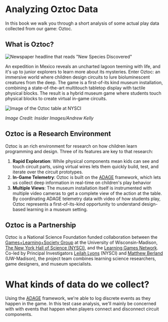 # Analyzing Oztoc Data

In this book we walk you through a short analysis of some actual play data collected from our game: Oztoc.

What is Oztoc?
--------------

![Newspaper headline that reads "New Species Discovered"](../assets/NewSpeciesDiscovered.jpg)

An expedition in Mexico reveals an uncharted lagoon teeming with life, and it's up to junior explorers to learn more about its mysteries. Enter Oztoc: an immersive world where children design circuits to lure bioluminescent creatures from the deep. The game is a first-of-its kind museum installation, combining a state-of-the-art multitouch tabletop display with tactile physical blocks. The result is a hybrid museum game where students touch physical blocks to create virtual in-game circuits.

![Image of the Oztoc table at NYSCI](../assets/table1.jpg)

*Image Credit: Insider Images/Andrew Kelly*

Oztoc is a Research Environment
-------------------------------

Oztoc is an rich environment for research on how children learn programming and design. Three of its features are key to that research:

1. **Rapid Exploration**: While physical components mean kids can see and touch circuit parts, using virtual wires lets them quickly build, test, and iterate over the circuit prototypes.
2. **In-Game Telemetry**: Oztoc is built on the [ADAGE](http://adageapi.org) framework, which lets us collect deep information in real-time on children's play behavior
3. **Multiple Views**: The museum installation itself is instrumented with multiple video cameras to get a complete view of the action at the table. By coordinating ADAGE telemetry data with video of how students play, Oztoc represents a first-of-its-kind opportunity to understand design-based learning in a museum setting.

Oztoc is a Partnership
------------------------------------

Oztoc is a National Science Foundation funded collaboration between the [Games+Learning+Society Group](http://gameslearningsociety.org/) at the University of Wisconsin-Madison, [The New York Hall of Science (NYSCI)](http://nysci.org/), and the [Learning Games Network](http://learninggamesnetwork.org/). Co-led by Principal Investigators [Leilah Lyons](http://www.cs.uic.edu/~llyons/) (NYSCI) and [Matthew Berland](http://gameslearningsociety.org/bio_matthew.php) (UW-Madison), the project team combines learning science researchers, game designers, and museum specialists.

# What kinds of data do we collect?

Using the [ADAGE](http://adageapi.org/) framework, we're able to log discrete events as they happen in the game. In this test case analysis, we'll mainly be concerned with with events that happen when players connect and disconnect circuit components.

